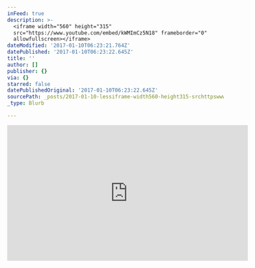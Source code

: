```yaml
---
inFeed: true
description: >-
  <iframe width="560" height="315"
  src="https://www.youtube.com/embed/kWMImCz5N18" frameborder="0"
  allowfullscreen></iframe>
dateModified: '2017-01-10T06:23:21.764Z'
datePublished: '2017-01-10T06:23:22.645Z'
title: ''
author: []
publisher: {}
via: {}
starred: false
datePublishedOriginal: '2017-01-10T06:23:22.645Z'
sourcePath: _posts/2017-01-10-lessiframe-width560-height315-srchttpswwwyoutubeco.md
_type: Blurb

---
```

<iframe width="560" height="315" src="https://www.youtube.com/embed/kWMImCz5N18" frameborder="0" allowfullscreen\></iframe\>